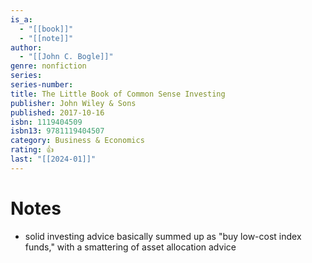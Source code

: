 ```yaml
---
is_a:
  - "[[book]]"
  - "[[note]]"
author:
  - "[[John C. Bogle]]"
genre: nonfiction
series: 
series-number: 
title: The Little Book of Common Sense Investing
publisher: John Wiley & Sons
published: 2017-10-16
isbn: 1119404509
isbn13: 9781119404507
category: Business & Economics
rating: 👍
last: "[[2024-01]]"
---
```

# Notes
- solid investing advice basically summed up as "buy low-cost index funds," with a smattering of asset allocation advice
